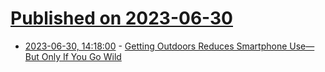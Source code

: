 # [Published on 2023-06-30](index.md)

* [2023-06-30, 14:18:00](https://soylentnews.org/article.pl?sid=23/06/29/2129241&from=rss) - [Getting Outdoors Reduces Smartphone Use—But Only If You Go Wild](https://soylentnews.org/article.pl?sid=23/06/29/2129241&from=rss)

